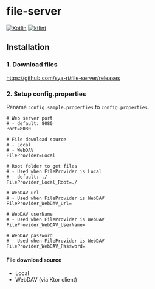 # file-server

[![Kotlin](https://img.shields.io/badge/kotlin-1.6.10-blue.svg?logo=kotlin)](http://kotlinlang.org)
[![ktlint](https://img.shields.io/badge/code%20style-%E2%9D%A4-FF4081.svg)](https://ktlint.github.io/)

## Installation

### 1. Download files

https://github.com/sya-ri/file-server/releases

### 2. Setup config.properties

Rename `config.sample.properties` to `config.properties`.

```properties
# Web server port
# - default: 8080
Port=8080

# File download source
# - Local
# - WebDAV
FileProvider=Local

# Root folder to get files
# - Used when FileProvider is Local
# - default: ./
FileProvider_Local_Root=./

# WebDAV url
# - Used when FileProvider is WebDAV
FileProvider_WebDAV_Url=

# WebDAV userName
# - Used when FileProvider is WebDAV
FileProvider_WebDAV_UserName=

# WebDAV password
# - Used when FileProvider is WebDAV
FileProvider_WebDAV_Password=
```

#### File download source

- Local
- WebDAV (via Ktor client)
